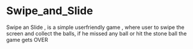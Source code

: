 # Swipe_and_Slide
Swipe an Slide , is a simple userfriendly game , where user to swipe the screen and collect the balls, if he missed any ball or hit the stone ball the game gets OVER
